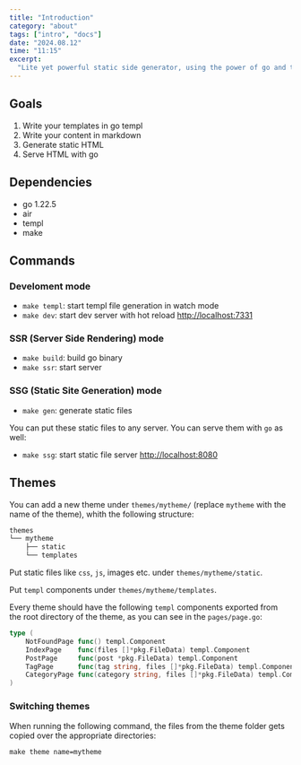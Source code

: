 ```yaml
---
title: "Introduction"
category: "about"
tags: ["intro", "docs"]
date: "2024.08.12"
time: "11:15"
excerpt:
  "Lite yet powerful static side generator, using the power of go and templ"
---
```


## Goals

1. Write your templates in go templ
2. Write your content in markdown
3. Generate static HTML
4. Serve HTML with go

## Dependencies

- go 1.22.5
- air
- templ
- make

## Commands

### Develoment mode

- `make templ`: start templ file generation in watch mode
- `make dev`: start dev server with hot reload
  [http://localhost:7331](http://localhost:7331)

### SSR (Server Side Rendering) mode

- `make build`: build go binary
- `make ssr`: start server

### SSG (Static Site Generation) mode

- `make gen`: generate static files

You can put these static files to any server. You can serve them with `go` as
well:

- `make ssg`: start static file server
  [http://localhost:8080](http://localhost:8080)

## Themes

You can add a new theme under `themes/mytheme/` (replace `mytheme` with the name
of the theme), whith the following structure:

```txt
themes
└── mytheme
    ├── static
    └── templates
```

Put static files like `css`, `js`, images etc. under `themes/mytheme/static`.

Put `templ` components under `themes/mytheme/templates`.

Every theme should have the following `templ` components exported from the root
directory of the theme, as you can see in the `pages/page.go`:

```go
type (
	NotFoundPage func() templ.Component
	IndexPage    func(files []*pkg.FileData) templ.Component
	PostPage     func(post *pkg.FileData) templ.Component
	TagPage      func(tag string, files []*pkg.FileData) templ.Component
	CategoryPage func(category string, files []*pkg.FileData) templ.Component
)
```

### Switching themes

When running the following command, the files from the theme folder gets copied
over the appropriate directories:

`make theme name=mytheme`
